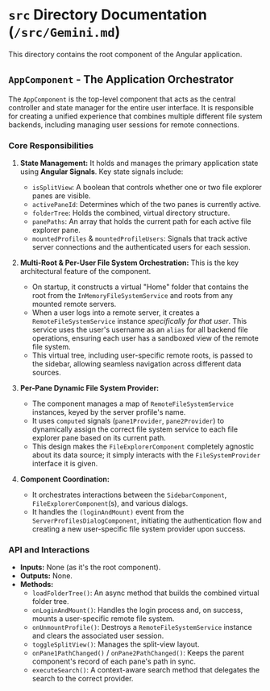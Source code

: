 # `src` Directory Documentation (`/src/Gemini.md`)

This directory contains the root component of the Angular application.

## `AppComponent` - The Application Orchestrator

The `AppComponent` is the top-level component that acts as the central controller and state manager for the entire user interface. It is responsible for creating a unified experience that combines multiple different file system backends, including managing user sessions for remote connections.

### Core Responsibilities

1.  **State Management:** It holds and manages the primary application state using **Angular Signals**. Key state signals include:
    -   `isSplitView`: A boolean that controls whether one or two file explorer panes are visible.
    -   `activePaneId`: Determines which of the two panes is currently active.
    -   `folderTree`: Holds the combined, virtual directory structure.
    -   `panePaths`: An array that holds the current path for each active file explorer pane.
    -   `mountedProfiles` & `mountedProfileUsers`: Signals that track active server connections and the authenticated users for each session.

2.  **Multi-Root & Per-User File System Orchestration:** This is the key architectural feature of the component.
    -   On startup, it constructs a virtual "Home" folder that contains the root from the `InMemoryFileSystemService` and roots from any mounted remote servers.
    -   When a user logs into a remote server, it creates a `RemoteFileSystemService` instance *specifically for that user*. This service uses the user's username as an `alias` for all backend file operations, ensuring each user has a sandboxed view of the remote file system.
    -   This virtual tree, including user-specific remote roots, is passed to the sidebar, allowing seamless navigation across different data sources.

3.  **Per-Pane Dynamic File System Provider:**
    -   The component manages a map of `RemoteFileSystemService` instances, keyed by the server profile's name.
    -   It uses `computed` signals (`pane1Provider`, `pane2Provider`) to dynamically assign the correct file system service to each file explorer pane based on its current path.
    -   This design makes the `FileExplorerComponent` completely agnostic about its data source; it simply interacts with the `FileSystemProvider` interface it is given.

4.  **Component Coordination:**
    -   It orchestrates interactions between the `SidebarComponent`, `FileExplorerComponent`(s), and various dialogs.
    -   It handles the `(loginAndMount)` event from the `ServerProfilesDialogComponent`, initiating the authentication flow and creating a new user-specific file system provider upon success.

### API and Interactions

-   **Inputs:** None (as it's the root component).
-   **Outputs:** None.
-   **Methods:**
    -   `loadFolderTree()`: An async method that builds the combined virtual folder tree.
    -   `onLoginAndMount()`: Handles the login process and, on success, mounts a user-specific remote file system.
    -   `onUnmountProfile()`: Destroys a `RemoteFileSystemService` instance and clears the associated user session.
    -   `toggleSplitView()`: Manages the split-view layout.
    -   `onPane1PathChanged()` / `onPane2PathChanged()`: Keeps the parent component's record of each pane's path in sync.
    -   `executeSearch()`: A context-aware search method that delegates the search to the correct provider.